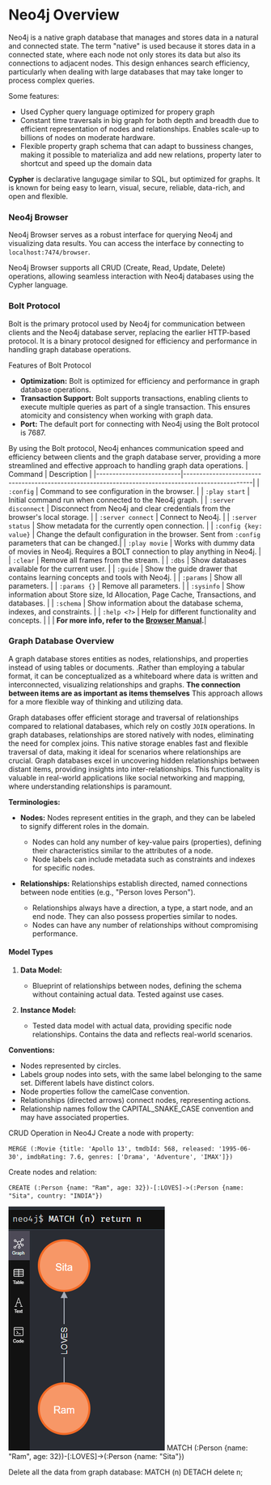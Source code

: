 # Neo4j Overview

Neo4j is a native graph database that manages and stores data in a natural and connected state. The term "native" is used because it stores data in a connected state, where each node not only stores its data but also its connections to adjacent nodes. This design enhances search efficiency, particularly when dealing with large databases that may take longer to process complex queries.

Some features:
- Used Cypher query language optimized for propery graph
- Constant time traversals in  big graph for both depth and breadth due to efficient representation of nodes and relationships. Enables scale-up to billions of nodes on moderate hardware.
- Flexible property graph schema that can adapt to bussiness changes, making it possible to materializa and add new relations, property later to shortcut and speed up the domain data

**Cypher** is declarative langugage similar to SQL, but optimized for graphs. It is known for being easy to learn, visual, secure, reliable, data-rich, and open and flexible. 

### Neo4j Browser

Neo4j Browser serves as a robust interface for querying Neo4j and visualizing data results. You can access the interface by connecting to `localhost:7474/browser`.

Neo4j Browser supports all CRUD (Create, Read, Update, Delete) operations, allowing seamless interaction with Neo4j databases using the Cypher language.

### Bolt Protocol

Bolt is the primary protocol used by Neo4j for communication between clients and the Neo4j database server, replacing the earlier HTTP-based protocol. It is a binary protocol designed for efficiency and performance in handling graph database operations.

Features of Bolt Protocol

- **Optimization:** Bolt is optimized for efficiency and performance in graph database operations.
- **Transaction Support:** Bolt supports transactions, enabling clients to execute multiple queries as part of a single transaction. This ensures atomicity and consistency when working with graph data.
- **Port:** The default port for connecting with Neo4j using the Bolt protocol is 7687.

By using the Bolt protocol, Neo4j enhances communication speed and efficiency between clients and the graph database server, providing a more streamlined and effective approach to handling graph data operations.
| Command                  | Description                                                                                       |
|--------------------------|---------------------------------------------------------------------------------------------------|
| `:config`                | Command to see configuration in the browser.                                                     |
| `:play start`            | Initial command run when connected to the Neo4j graph.                                            |
| `:server disconnect`     | Disconnect from Neo4j and clear credentials from the browser's local storage.                      |
| `:server connect`        | Connect to Neo4j.                                                                                |
| `:server status`         | Show metadata for the currently open connection.                                                 |
| `:config {key: value}`   | Change the default configuration in the browser. Sent from `:config` parameters that can be changed.|
| `:play movie`            | Works with dummy data of movies in Neo4j. Requires a BOLT connection to play anything in Neo4j.   |
| `:clear`                 | Remove all frames from the stream.                                                               |
| `:dbs`                   | Show databases available for the current user.                                                    |
| `:guide`                 | Show the guide drawer that contains learning concepts and tools with Neo4j.                       |
| `:params`                | Show all parameters.                                                                             |
| `:params {}`             | Remove all parameters.                                                                           |
| `:sysinfo`               | Show information about Store size, Id Allocation, Page Cache, Transactions, and databases.         |
| `:schema`                | Show information about the database schema, indexes, and constraints.                              |
| `:help <?>`              | Help for different functionality and concepts.                                                    |
|                       | **For more info, refer to the [Browser Manual](https://neo4j.com/docs/browser-manual/current/reference-commands/).**|

### Graph Database Overview
A graph database stores entities as nodes, relationships, and properties instead of using tables or documents. .Rather than employing a tabular format, it can be conceptualized as a whiteboard where data is written and interconnected, visualizing relationships and graphs. **The connection between items are as important as items themselves** This approach allows for a more flexible way of thinking and utilizing data.

Graph databases offer efficient storage and traversal of relationships compared to relational databases, which rely on costly `JOIN` operations. In graph databases, relationships are stored natively with nodes, eliminating the need for complex joins. This native storage enables fast and flexible traversal of data, making it ideal for scenarios where relationships are crucial. Graph databases excel in uncovering hidden relationships between distant items, providing insights into inter-relationships. This functionality is valuable in real-world applications like social networking and mapping, where understanding relationships is paramount.

**Terminologies:**
- **Nodes:** Nodes represent entities in the graph, and they can be labeled to signify different roles in the domain.
  - Nodes can hold any number of key-value pairs (properties), defining their characteristics similar to the attributes of a node.
  - Node labels can include metadata such as constraints and indexes for specific nodes.

- **Relationships:** Relationships establish directed, named connections between node entities (e.g., "Person loves Person").
  - Relationships always have a direction, a type, a start node, and an end node. They can also possess properties similar to nodes.
  - Nodes can have any number of relationships without compromising performance.
#### Model Types

1. **Data Model:**
   - Blueprint of relationships between nodes, defining the schema without containing actual data. Tested against use cases.

2. **Instance Model:**
   - Tested data model with actual data, providing specific node relationships. Contains the data and reflects real-world scenarios.

**Conventions:**
- Nodes represented by circles.
- Labels group nodes into sets, with the same label belonging to the same set. Different labels have distinct colors.
- Node properties follow the camelCase convention.
- Relationships (directed arrows) connect nodes, representing actions.
- Relationship names follow the CAPITAL_SNAKE_CASE convention and may have associated properties.


CRUD Operation in Neo4J
Create a node with property: 
```
MERGE (:Movie {title: 'Apollo 13', tmdbId: 568, released: '1995-06-30', imdbRating: 7.6, genres: ['Drama', 'Adventure', 'IMAX']})
```
Create nodes and relation: 
```
CREATE (:Person {name: "Ram", age: 32})-[:LOVES]->(:Person {name: "Sita", country: "INDIA"})
```
![Output of relation Graph](images/create_op_result.png)
MATCH (:Person {name: "Ram", age: 32})-[:LOVES]->(:Person {name: "Sita"})

Delete all the data from graph database:  MATCH (n) DETACH delete n;